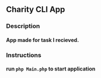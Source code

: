 ## Charity CLI App

### Description
#### App made for task I recieved.
### Instructions

#### run  `php Main.php` to start application
